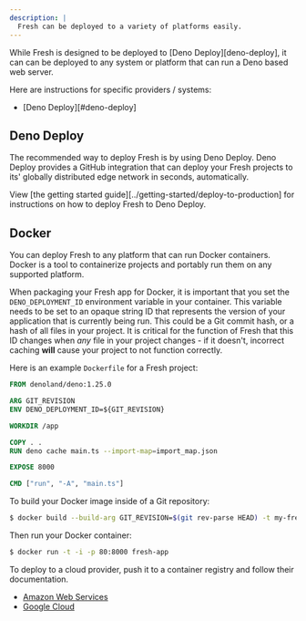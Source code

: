 ```yaml
---
description: |
  Fresh can be deployed to a variety of platforms easily.
---
```


While Fresh is designed to be deployed to [Deno Deploy][deno-deploy], it can can
be deployed to any system or platform that can run a Deno based web server.

Here are instructions for specific providers / systems:

- [Deno Deploy][#deno-deploy]

## Deno Deploy

The recommended way to deploy Fresh is by using Deno Deploy. Deno Deploy
provides a GitHub integration that can deploy your Fresh projects to its'
globally distributed edge network in seconds, automatically.

View [the getting started guide][../getting-started/deploy-to-production] for
instructions on how to deploy Fresh to Deno Deploy.

## Docker

You can deploy Fresh to any platform that can run Docker containers. Docker is a
tool to containerize projects and portably run them on any supported platform.

When packaging your Fresh app for Docker, it is important that you set the
`DENO_DEPLOYMENT_ID` environment variable in your container. This variable needs
to be set to an opaque string ID that represents the version of your application
that is currently being run. This could be a Git commit hash, or a hash of all
files in your project. It is critical for the function of Fresh that this ID
changes when _any_ file in your project changes - if it doesn't, incorrect
caching **will** cause your project to not function correctly.

Here is an example `Dockerfile` for a Fresh project:

```dockerfile
FROM denoland/deno:1.25.0

ARG GIT_REVISION
ENV DENO_DEPLOYMENT_ID=${GIT_REVISION}

WORKDIR /app

COPY . .
RUN deno cache main.ts --import-map=import_map.json

EXPOSE 8000

CMD ["run", "-A", "main.ts"]
```

To build your Docker image inside of a Git repository:

```sh
$ docker build --build-arg GIT_REVISION=$(git rev-parse HEAD) -t my-fresh-app .
```

Then run your Docker container:

```sh
$ docker run -t -i -p 80:8000 fresh-app
```

To deploy to a cloud provider, push it to a container registry and follow their
documentation.

- [Amazon Web Services][aws-container-registry]
- [Google Cloud][gcp-container-registry]

[aws-container-registry]: https://docs.aws.amazon.com/AmazonECS/latest/userguide/create-container-image.html#create-container-image-push-ecr
[gcp-container-registry]: https://cloud.google.com/container-registry/docs/pushing-and-pulling
